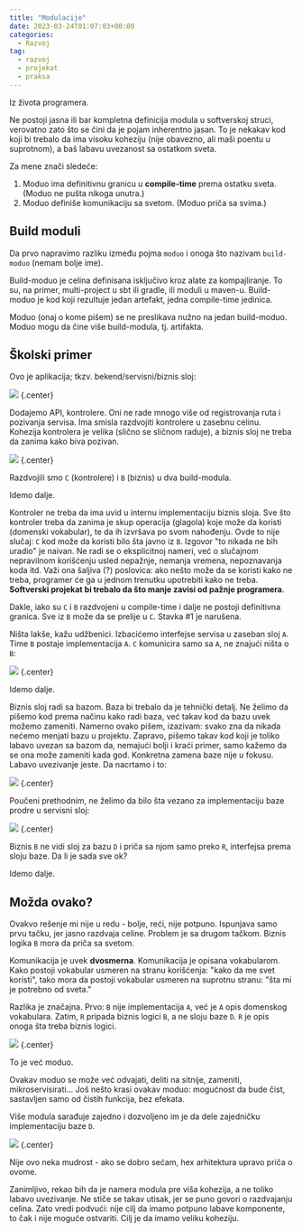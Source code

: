 ```yaml
---
title: "Modulacije"
date: 2023-03-24T01:07:03+00:00
categories:
  - Razvoj
tag:
  - razvoj
  - projekat
  - praksa
---
```


Iz života programera.

<!--more-->

Ne postoji jasna ili bar kompletna definicija modula u softverskoj struci, verovatno zato što se čini da je pojam  inherentno jasan. To je nekakav kod koji bi trebalo da ima visoku koheziju (nije obavezno, ali maši poentu u suprotnom), a baš labavu uvezanost sa ostatkom sveta.

Za mene znači sledeće:

1. Moduo ima definitivnu granicu u **compile-time** prema ostatku sveta. (Moduo ne pušta nikoga unutra.)
2. Moduo definiše komunikaciju sa svetom. (Moduo priča sa svima.)

## Build moduli

Da prvo napravimo razliku između pojma `moduo` i onoga što nazivam `build-moduo` (nemam bolje ime).

Build-moduo je celina definisana isključivo kroz alate za kompajliranje. To su, na primer, multi-project u sbt ili gradle, ili moduli u maven-u. Build-moduo je kod koji rezultuje jedan artefakt, jedna compile-time jedinica.

Moduo (onaj o kome pišem) se ne preslikava nužno na jedan build-moduo. Moduo mogu da čine više build-modula, tj. artifakta.

## Školski primer

Ovo je aplikacija; tkzv. bekend/servisni/biznis sloj:

![](m1.png)
{.center}

Dodajemo API, kontrolere. Oni ne rade mnogo više od registrovanja ruta i pozivanja servisa. Ima smisla razdvojiti kontrolere u zasebnu celinu. Kohezija kontrolera je velika (slično se sličnom raduje), a biznis sloj ne treba da zanima kako biva pozivan.

![](m2.png)
{.center}

Razdvojili smo `C` (kontrolere) i `B` (biznis) u dva build-modula.

Idemo dalje.

Kontroler ne treba da ima uvid u internu implementaciju biznis sloja. Sve što kontroler treba da zanima je skup operacija (glagola) koje može da koristi (domenski vokabular), te da ih izvršava po svom nahođenju. Ovde to nije slučaj: `C` kod može da koristi bilo šta javno iz `B`. Izgovor "to nikada ne bih uradio" je naivan. Ne radi se o eksplicitnoj nameri, već o slučajnom nepravilnom korišćenju usled nepažnje, nemanja vremena, nepoznavanja koda itd. Važi ona šaljiva (?) poslovica: ako nešto može da se koristi kako ne treba, programer će ga u jednom trenutku upotrebiti kako ne treba. **Softverski projekat bi trebalo da što manje zavisi od pažnje programera**.

Dakle, iako su `C` i `B` razdvojeni u compile-time i dalje ne postoji definitivna granica. Sve iz `B` može da se prelije u `C`. Stavka #1 je narušena.

Ništa lakše, kažu udžbenici. Izbacićemo interfejse servisa u zaseban sloj `A`. Time `B` postaje implementacija `A`. `C` komunicira samo sa `A`, ne znajući ništa o `B`:

![](m3.png)
{.center}

Idemo dalje.

Biznis sloj radi sa bazom. Baza bi trebalo da je tehnički detalj. Ne želimo da pišemo kod prema načinu kako radi baza, već takav kod da bazu uvek možemo zameniti. Namerno ovako pišem, izazivam: svako zna da nikada nećemo menjati bazu u projektu. Zapravo, pišemo takav kod koji je toliko labavo uvezan sa bazom da, nemajući bolji i kraći primer, samo kažemo da se ona može zameniti kada god. Konkretna zamena baze nije u fokusu. Labavo uvezivanje jeste. Da nacrtamo i to:

![](m4.png)
{.center}

Poučeni prethodnim, ne želimo da bilo šta vezano za implementaciju baze prodre u servisni sloj:

![](m5.png)
{.center}

Biznis `B` ne vidi sloj za bazu `D` i priča sa njom samo preko `R`, interfejsa prema sloju baze. Da li je sada sve ok?

Idemo dalje.

## Možda ovako?

Ovakvo rešenje mi nije u redu - bolje, reći, nije potpuno. Ispunjava samo prvu tačku, jer jasno razdvaja celine. Problem je sa drugom tačkom. Biznis logika `B` mora da priča sa svetom. 

Komunikacija je uvek **dvosmerna**. Komunikacija je opisana vokabularom. Kako postoji vokabular usmeren na stranu korišćenja: "kako da me svet koristi", tako mora da postoji vokabular usmeren na suprotnu stranu: "šta mi je potrebno od sveta."

Razlika je značajna. Prvo: `B` nije implementacija `A`, već je `A` opis domenskog vokabulara. Zatim, `R` pripada biznis logici `B`, a ne sloju baze `D`. `R` je opis onoga šta treba biznis logici.

![](m6.png)
{.center}

To je već moduo.

Ovakav moduo se može već odvajati, deliti na sitnije, zameniti, mikroservisirati... Još nešto krasi ovakav moduo: mogućnost da bude čist, sastavljen samo od čistih funkcija, bez efekata.

Više modula sarađuje zajedno i dozvoljeno im je da dele zajedničku implementaciju baze `D`.

![](m7.png)
{.center}

Nije ovo neka mudrost - ako se dobro sećam, hex arhitektura upravo priča o ovome.

Zanimljivo, rekao bih da je namera modula pre viša kohezija, a ne toliko labavo uvezivanje. Ne stiče se takav utisak, jer se puno govori o razdvajanju celina. Zato vredi podvući: nije cilj da imamo potpuno labave komponente, to čak i nije moguće ostvariti. Cilj je da imamo veliku koheziju.